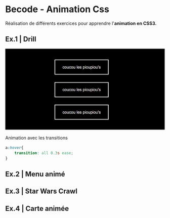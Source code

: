 # Becode - Animation Css

Réalisation de différents exercices pour apprendre l'**animation en CSS3.**

## Ex.1 | Drill

![Gif of drill](/img/drill.gif)

Animation avec les transitions

```CSS
a:hover{
	transition: all 0.3s ease;
}
```

## Ex.2 | Menu animé
## Ex.3 | Star Wars Crawl
## Ex.4 | Carte animée